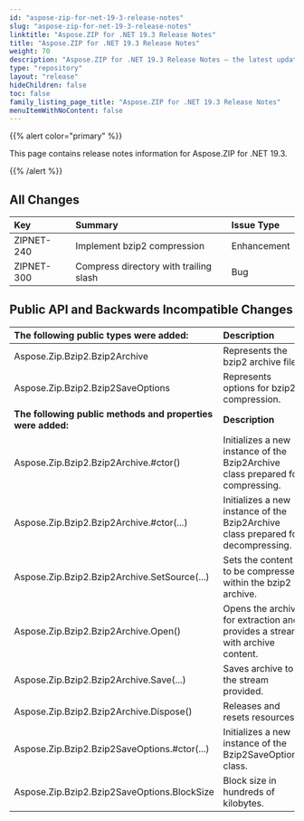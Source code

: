 ```yaml
---
id: "aspose-zip-for-net-19-3-release-notes"
slug: "aspose-zip-for-net-19-3-release-notes"
linktitle: "Aspose.ZIP for .NET 19.3 Release Notes"
title: "Aspose.ZIP for .NET 19.3 Release Notes"
weight: 70
description: "Aspose.ZIP for .NET 19.3 Release Notes – the latest updates and fixes."
type: "repository"
layout: "release"
hideChildren: false
toc: false
family_listing_page_title: "Aspose.ZIP for .NET 19.3 Release Notes"
menuItemWithNoContent: false
---
```


{{% alert color="primary" %}} 

This page contains release notes information for Aspose.ZIP for .NET 19.3.

{{% /alert %}} 


## **All Changes**

|**Key**|**Summary**|**Issue Type**|
| :- | :- | :- |
|ZIPNET-240|Implement bzip2 compression|Enhancement|
|ZIPNET-300|Compress directory with trailing slash|Bug|
## **Public API and Backwards Incompatible Changes**

|**The following public types were added:**|**Description**|
| :- | :- |
|Aspose.Zip.Bzip2.Bzip2Archive|Represents the bzip2 archive file.|
|Aspose.Zip.Bzip2.Bzip2SaveOptions|Represents options for bzip2 compression.|
|**The following public methods and properties were added:**|**Description**|
|Aspose.Zip.Bzip2.Bzip2Archive.#ctor()|Initializes a new instance of the Bzip2Archive class prepared for compressing.|
|Aspose.Zip.Bzip2.Bzip2Archive.#ctor(...)|Initializes a new instance of the Bzip2Archive class prepared for decompressing.|
|Aspose.Zip.Bzip2.Bzip2Archive.SetSource(...)|Sets the content to be compressed within the bzip2 archive.|
|Aspose.Zip.Bzip2.Bzip2Archive.Open()|Opens the archive for extraction and provides a stream with archive content.|
|Aspose.Zip.Bzip2.Bzip2Archive.Save(...)|Saves archive to the stream provided.|
|Aspose.Zip.Bzip2.Bzip2Archive.Dispose()|Releases and resets resources.|
|Aspose.Zip.Bzip2.Bzip2SaveOptions.#ctor(...)|Initializes a new instance of the Bzip2SaveOptions class.|
|Aspose.Zip.Bzip2.Bzip2SaveOptions.BlockSize|Block size in hundreds of kilobytes.|

